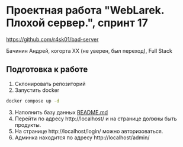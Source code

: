 # Проектная работа "WebLarek. Плохой сервер.", спринт 17

https://github.com/r4sk01/bad-server

Бачинин Андрей, когорта ХХ (не уверен, был переход), Full Stack

## Подготовка к работе
1. Склонировать репозиторий
2. Запустить docker
```bash
docker compose up -d
```
3. Наполнить базу данных
[README.md](.dump%2FREADME.md)
4. Перейти по адресу http://localhost/ и на странице должны быть продукты.
5. На странице http://localhost/login/ можно авторизоваться.
6. Админка находится по адресу http://localhost/admin/

